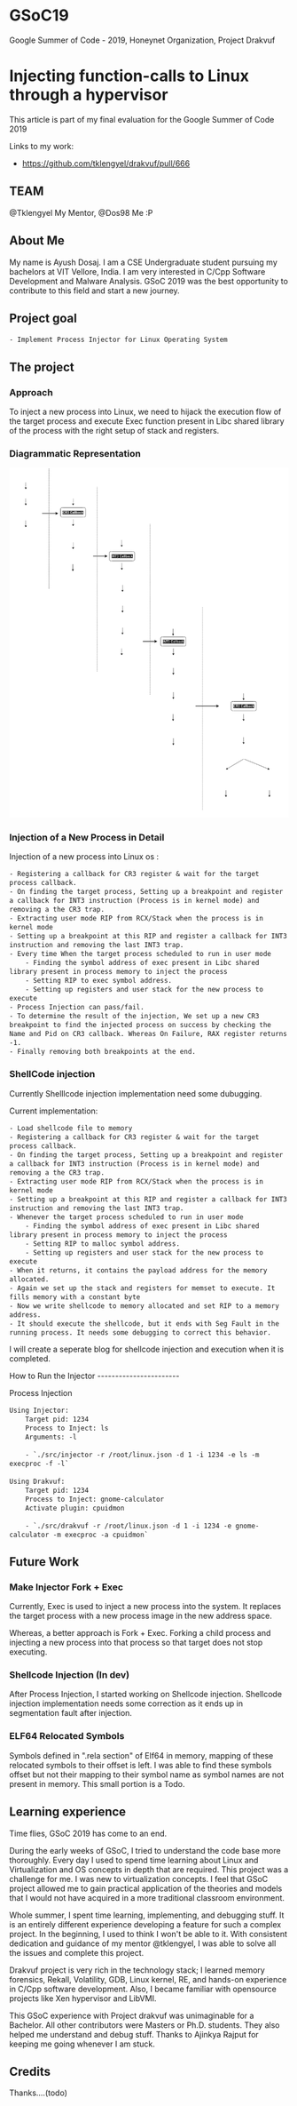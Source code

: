 # GSoC19
Google Summer of Code - 2019, Honeynet Organization, Project Drakvuf


Injecting function-calls to Linux through a hypervisor
======================================================

This article is part of my final evaluation for the Google Summer of Code 2019

Links to my work:
- <https://github.com/tklengyel/drakvuf/pull/666>


TEAM
----
@Tklengyel My Mentor,
@Dos98 Me :P



About Me
--------
My name is Ayush Dosaj. I am a CSE Undergraduate student pursuing my bachelors at VIT Vellore, India. I am very interested in C/Cpp Software Development and Malware Analysis. GSoC 2019 was the best opportunity to contribute to this field and start a new journey.


Project goal
------------

    - Implement Process Injector for Linux Operating System


The project
-----------

### Approach

To inject a new process into Linux, we need to hijack the execution flow of the target process and execute Exec function present in Libc shared library of the process with the right setup of stack and registers.

### Diagrammatic Representation

![Injector code flow](images/linux_injector_transparent.png)


### Injection of a New Process in Detail

Injection of a new process into Linux os :

    - Registering a callback for CR3 register & wait for the target process callback.
    - On finding the target process, Setting up a breakpoint and register a callback for INT3 instruction (Process is in kernel mode) and removing a the CR3 trap.
    - Extracting user mode RIP from RCX/Stack when the process is in kernel mode
    - Setting up a breakpoint at this RIP and register a callback for INT3 instruction and removing the last INT3 trap.
    - Every time When the target process scheduled to run in user mode 
        - Finding the symbol address of exec present in Libc shared library present in process memory to inject the process
        - Setting RIP to exec symbol address.
        - Setting up registers and user stack for the new process to execute
    - Process Injection can pass/fail.
    - To determine the result of the injection, We set up a new CR3 breakpoint to find the injected process on success by checking the Name and Pid on CR3 callback. Whereas On Failure, RAX register returns -1.
    - Finally removing both breakpoints at the end.



### ShellCode injection

Currently Shelllcode injection implementation need some dubugging. 

Current implementation:

    - Load shellcode file to memory 
    - Registering a callback for CR3 register & wait for the target process callback.
    - On finding the target process, Setting up a breakpoint and register a callback for INT3 instruction (Process is in kernel mode) and removing a the CR3 trap.
    - Extracting user mode RIP from RCX/Stack when the process is in kernel mode
    - Setting up a breakpoint at this RIP and register a callback for INT3 instruction and removing the last INT3 trap.
    - Whenever the target process scheduled to run in user mode 
        - Finding the symbol address of exec present in Libc shared library present in process memory to inject the process
        - Setting RIP to malloc symbol address.
        - Setting up registers and user stack for the new process to execute
    - When it returns, it contains the payload address for the memory allocated.
    - Again we set up the stack and registers for memset to execute. It fills memory with a constant byte
    - Now we write shellcode to memory allocated and set RIP to a memory address.
    - It should execute the shellcode, but it ends with Seg Fault in the running process. It needs some debugging to correct this behavior.


I will create a seperate blog for shellcode injection and execution when it is completed.

How to Run the Injector
----------------------- 

Process Injection

    Using Injector:
        Target pid: 1234
        Process to Inject: ls
        Arguments: -l

        - `./src/injector -r /root/linux.json -d 1 -i 1234 -e ls -m execproc -f -l`

    Using Drakvuf:
        Target pid: 1234
        Process to Inject: gnome-calculator
        Activate plugin: cpuidmon

        - `./src/drakvuf -r /root/linux.json -d 1 -i 1234 -e gnome-calculator -m execproc -a cpuidmon`

Future Work
-----------

### Make Injector Fork + Exec

Currently, Exec is used to inject a new process into the system. It replaces the target process with a new process image in the new address space. 

Whereas, a better approach is Fork + Exec. Forking a child process and injecting a new process into that process so that target does not stop executing.

### Shellcode Injection (In dev)

After Process Injection, I started working on Shellcode injection. Shellcode injection implementation needs some correction as it ends up in segmentation fault after injection.


### ELF64 Relocated Symbols

Symbols defined in ".rela section" of Elf64 in memory, mapping of these relocated symbols to their offset is left. I was able to find these symbols offset but not their mapping to their symbol name as symbol names are not present in memory. This small portion is a Todo.



Learning experience
-------------------

Time flies, GSoC 2019 has come to an end. 

During the early weeks of GSoC, I tried to understand the code base more thoroughly. Every day I used to spend time learning about Linux and Virtualization and OS concepts in depth that are required. 
This project was a challenge for me. I was new to virtualization concepts. I feel that GSoC project allowed me to gain practical application of the theories and models that I would not have acquired in a more traditional classroom environment.

Whole summer, I spent time learning, implementing, and debugging stuff. It is an entirely different experience developing a feature for such a complex project. In the beginning, I used to think I won't be able to it. With consistent dedication and guidance of my mentor @tklengyel, I was able to solve all the issues and complete this project.

Drakvuf project is very rich in the technology stack; I learned memory forensics, Rekall, Volatility, GDB, Linux kernel, RE, and hands-on experience in C/Cpp software development. Also, I became familiar with opensource projects like Xen hypervisor and LibVMI. 

This GSoC experience with Project drakvuf was unimaginable for a Bachelor. All other contributors were Masters or Ph.D. students. They also helped me understand and debug stuff. Thanks to Ajinkya Rajput for keeping me going whenever I am stuck.


Credits
-------

Thanks....(todo)